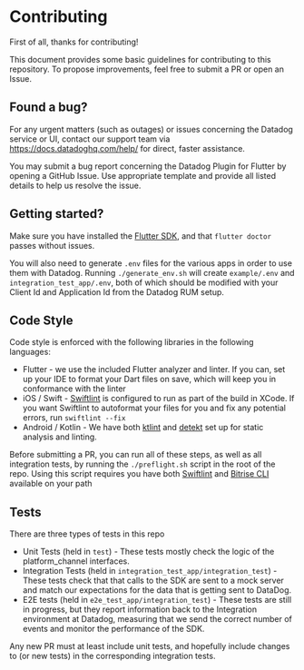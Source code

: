 # Contributing

First of all, thanks for contributing!

This document provides some basic guidelines for contributing to this
repository. To propose improvements, feel free to submit a PR or open an Issue.

## Found a bug?
For any urgent matters (such as outages) or issues concerning the Datadog
service or UI, contact our support team via https://docs.datadoghq.com/help/ for
direct, faster assistance.

You may submit a bug report concerning the Datadog Plugin for Flutter by opening
a GitHub Issue. Use appropriate template and provide all listed details to help
us resolve the issue.

## Getting started?

Make sure you have installed the [Flutter
SDK](https://docs.flutter.dev/get-started/install), and that `flutter doctor`
passes without issues.

You will also need to generate `.env` files for the various apps in order to use
them with Datadog. Running `./generate_env.sh` will create `example/.env` and
`integration_test_app/.env`, both of which should be modified with your Client
Id and Application Id from the Datadog RUM setup.

## Code Style

Code style is enforced with the following libraries in the following languages:

* Flutter - we use the included Flutter analyzer and linter. If you can, set up
  your IDE to format your Dart files on save, which will keep you in conformance
  with the linter
* iOS / Swift - [Swiftlint](https://github.com/realm/SwiftLint) is configured to
  run as part of the build in XCode. If you want Swiftlint to autoformat your
  files for you and fix any potential errors, run `swiftlint --fix`
* Android / Kotlin - We have both [ktlint](https://github.com/pinterest/ktlint)
  and [detekt](https://github.com/detekt/detekt) set up for static analysis and
  linting.

Before submitting a PR, you can run all of these steps, as well as all
integration tests, by running the `./preflight.sh` script in the root of the
repo. Using this script requires you have both
[Swiftlint](https://github.com/realm/SwiftLint) and [Bitrise
CLI](https://app.bitrise.io/cli) available on your path

## Tests

There are three types of tests in this repo

* Unit Tests (held in `test`) - These tests mostly check the logic of the
  platform_channel interfaces.
* Integration Tests (held in `integration_test_app/integration_test`) - These
  tests check that that calls to the SDK are sent to a mock server and match our
  expectations for the data that is getting sent to DataDog.
* E2E tests (held in `e2e_test_app/integration_test`) - These tests are still in
  progress, but they report information back to the Integration environment at
  Datadog, measuring that we send the correct number of events and monitor the
  performance of the SDK.

Any new PR must at least include unit tests, and hopefully include changes to
(or new tests) in the corresponding integration tests.